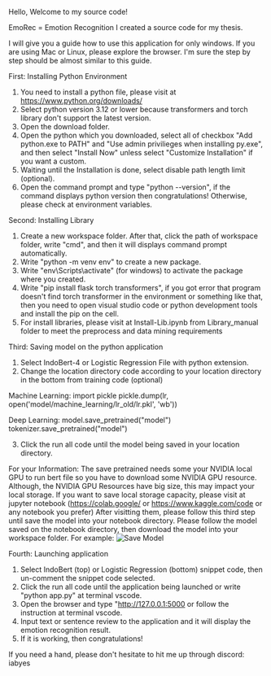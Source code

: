 Hello, Welcome to my source code!

EmoRec = Emotion Recognition
I created a source code for my thesis.

I will give you a guide how to use this application for only windows.
If you are using Mac or Linux, please explore the browser. I'm sure the step by step should be almost similar to this guide.

First: Installing Python Environment
1. You need to install a python file, please visit at https://www.python.org/downloads/
2. Select python version 3.12 or lower because transformers and torch library don't support the latest version.
3. Open the download folder.
4. Open the python which you downloaded, select all of checkbox "Add python.exe to PATH" and "Use admin privilieges when installing py.exe", and then select "Install Now" unless select "Customize Installation" if you want a custom.
5. Waiting until the Installation is done, select disable path length limit (optional).
6. Open the command prompt and type "python --version", if the command displays python version then congratulations! Otherwise, please check at environment variables.

Second: Installing Library
1. Create a new workspace folder. After that, click the path of workspace folder, write "cmd", and then it will displays command prompt automatically.
2. Write "python -m venv env" to create a new package.
3. Write "env\Scripts\activate" (for windows) to activate the package where you created. 
4. Write "pip install flask torch transformers", if you got error that program doesn't find torch transformer in the environment or something like that, then you need to open visual studio code or python development tools and install the pip on the cell.
5. For install libraries, please visit at Install-Lib.ipynb from Library_manual folder to meet the preprocess and data mining requirements

Third: Saving model on the python application
1. Select IndoBert-4 or Logistic Regression File with python extension. 
2. Change the location directory code according to your location directory in the bottom from training code (optional)

Machine Learning:
import pickle
pickle.dump(lr, open('model/machine_learning/lr_old/lr.pkl', 'wb'))

Deep Learning:
model.save_pretrained("model")
tokenizer.save_pretrained("model")

3. Click the run all code until the model being saved in your location directory.

For your Information:
The save pretrained needs some your NVIDIA local GPU to run bert file so you have to download some NVIDIA GPU resource. Although, the NVIDIA GPU Resources have big size, this may impact your local storage.
If you want to save local storage capacity, please visit at jupyter notebook (https://colab.google/ or https://www.kaggle.com/code or any notebook you prefer)
After visitting them, please follow this third step until save the model into your notebook directory. 
Please follow the model saved on the notebook directory, then download the model into your workspace folder.
For example:
![Save Model](./guide-image/image.png)

Fourth: Launching application
1. Select IndoBert (top) or Logistic Regression (bottom) snippet code, then un-comment the snippet code selected.
2. Click the run all code until the application being launched or write "python app.py" at terminal vscode.
3. Open the browser and type "http://127.0.0.1:5000 or follow the instruction at terminal vscode.
4. Input text or sentence review to the application and it will display the emotion recognition result.
5. If it is working, then congratulations!

If you need a hand, please don't hesitate to hit me up through discord: iabyes
